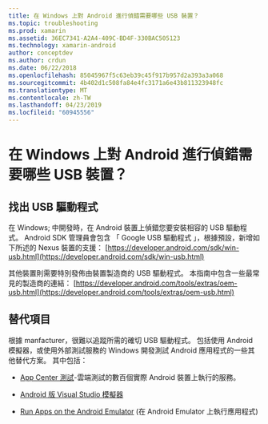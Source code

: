 ```yaml
---
title: 在 Windows 上對 Android 進行偵錯需要哪些 USB 裝置？
ms.topic: troubleshooting
ms.prod: xamarin
ms.assetid: 36EC7341-A2A4-409C-BD4F-330BAC505123
ms.technology: xamarin-android
author: conceptdev
ms.author: crdun
ms.date: 06/22/2018
ms.openlocfilehash: 85045967f5c63eb39c45f917b957d2a393a3a068
ms.sourcegitcommit: 4b402d1c508fa84e4fc3171a6e43b811323948fc
ms.translationtype: MT
ms.contentlocale: zh-TW
ms.lasthandoff: 04/23/2019
ms.locfileid: "60945556"
---
```

# <a name="what-usb-drivers-do-i-need-to-debug-android-on-windows"></a>在 Windows 上對 Android 進行偵錯需要哪些 USB 裝置？

## <a name="finding-usb-drivers"></a>找出 USB 驅動程式

在 Windows; 中開發時，在 Android 裝置上偵錯您要安裝相容的 USB 驅動程式。 Android SDK 管理員會包含 「 Google USB 驅動程式 」，根據預設，新增如下所述的 Nexus 裝置的支援： [https://developer.android.com/sdk/win-usb.html](https://developer.android.com/sdk/win-usb.html)

其他裝置則需要特別發佈由裝置製造商的 USB 驅動程式。 本指南中包含一些最常見的製造商的連結： [https://developer.android.com/tools/extras/oem-usb.html](https://developer.android.com/tools/extras/oem-usb.html)

## <a name="alternatives"></a>替代項目

根據 manfacturer，很難以追蹤所需的確切 USB 驅動程式。 包括使用 Android 模擬器，或使用外部測試服務的 Windows 開發測試 Android 應用程式的一些其他替代方案。 其中包括：

- [App Center 測試](https://docs.microsoft.com/appcenter/test-cloud/)-雲端測試的數百個實際 Android 裝置上執行的服務。

- [Android 版 Visual Studio 模擬器](https://visualstudio.microsoft.com/vs/msft-android-emulator/)

- [Run Apps on the Android Emulator](~/android/deploy-test/debugging/debug-on-emulator.md) (在 Android Emulator 上執行應用程式)

